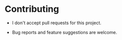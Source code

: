 
# Contributing

* I don't accept pull requests for this project.

* Bug reports and feature suggestions are welcome.
